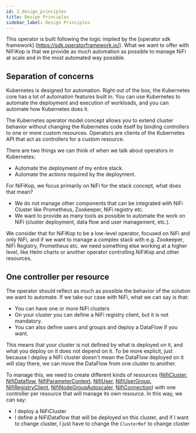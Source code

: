 ```yaml
---
id: 2_design_principles
title: Design Principles
sidebar_label: Design Principles
---
```


This operator is built following the logic implied by the [operator sdk framework] (https://sdk.operatorframework.io/).
What we want to offer with NiFiKop is that we provide as much automation as possible to manage NiFi at scale and in the most automated way possible.

## Separation of concerns

Kubernetes is designed for automation. Right out of the box, the Kubernetes core has a lot of automation features built in. You can use Kubernetes to automate the deployment and execution of workloads, and you can automate how Kubernetes does it.

The Kubernetes operator model concept allows you to extend cluster behavior without changing the Kubernetes code itself by binding controllers to one or more custom resources. Operators are clients of the Kubernetes API that act as controllers for a custom resource.

There are two things we can think of when we talk about operators in Kubernetes:

- Automate the deployment of my entire stack.
- Automate the actions required by the deployment.

For NiFiKop, we focus primarily on NiFi for the stack concept, what does that mean?

- We do not manage other components that can be integrated with NiFi Cluster like Prometheus, Zookeeper, NiFi registry etc.
- We want to provide as many tools as possible to automate the work on NiFi (cluster deployment, data flow and user management, etc.).

We consider that for NiFiKop to be a low-level operator, focused on NiFi and only NiFi, and if we want to manage a complex stack with e.g. Zookeeper, NiFi Registry, Prometheus etc. we need something else working at a higher level, like Helm charts or another operator controlling NiFiKop and other resources.

## One controller per resource

The operator should reflect as much as possible the behavior of the solution we want to automate. If we take our case with NiFi, what we can say is that:

- You can have one or more NiFi clusters
- On your cluster you can define a NiFi registry client, but it is not mandatory.
- You can also define users and groups and deploy a DataFlow if you want.

This means that your cluster is not defined by what is deployed on it, and what you deploy on it does not depend on it.
To be more explicit, just because I deploy a NiFi cluster doesn't mean the DataFlow deployed on it will stay there, we can move the DataFlow from one cluster to another.

To manage this, we need to create different kinds of resources ([NifiCluster], [NifiDataflow], [NifiParameterContext], [NifiUser], [NifiUserGroup], [NifiRegistryClient], [NifiNodeGroupAutoscaler], [NifiConnection]) with one controller per resource that will manage its own resource.
In this way, we can say:

- I deploy a NiFiCluster
- I define a NiFiDataflow that will be deployed on this cluster, and if I want to change cluster, I just have to change the `ClusterRef` to change cluster


[NifiCluster]: ../5_references/1_nifi_cluster
[NifiDataflow]: ../5_references/5_nifi_dataflow
[NifiParameterContext]: ../5_references/4_nifi_parameter_context
[NifiUser]: ../5_references/2_nifi_user
[NifiUserGroup]: ../5_references/6_nifi_usergroup
[NifiRegistryClient]: ../5_references/3_nifi_registry_client
[NifiNodeGroupAutoscaler]: ../5_references/7_nifi_nodegroup_autoscaler
[NifiConnection]: ../5_references/8_nifi_connection